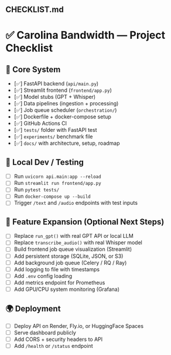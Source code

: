 ## CHECKLIST.md
# ✅ Carolina Bandwidth — Project Checklist

## 🔧 Core System
- [✅] FastAPI backend (`api/main.py`)
- [✅] Streamlit frontend (`frontend/app.py`)
- [✅] Model stubs (GPT + Whisper)
- [✅] Data pipelines (ingestion + processing)
- [✅] Job queue scheduler (`orchestration/`)
- [✅] Dockerfile + docker-compose setup
- [✅] GitHub Actions CI
- [✅] `tests/` folder with FastAPI test
- [✅] `experiments/` benchmark file
- [✅] `docs/` with architecture, setup, roadmap

## 🧪 Local Dev / Testing
- [ ] Run `uvicorn api.main:app --reload`
- [ ] Run `streamlit run frontend/app.py`
- [ ] Run `pytest tests/`
- [ ] Run `docker-compose up --build`
- [ ] Trigger `/text` and `/audio` endpoints with test inputs

## 🚀 Feature Expansion (Optional Next Steps)
- [ ] Replace `run_gpt()` with real GPT API or local LLM
- [ ] Replace `transcribe_audio()` with real Whisper model
- [ ] Build frontend job queue visualization (Streamlit)
- [ ] Add persistent storage (SQLite, JSON, or S3)
- [ ] Add background job queue (Celery / RQ / Ray)
- [ ] Add logging to file with timestamps
- [ ] Add `.env` config loading
- [ ] Add metrics endpoint for Prometheus
- [ ] Add GPU/CPU system monitoring (Grafana)

## 🌍 Deployment
- [ ] Deploy API on Render, Fly.io, or HuggingFace Spaces
- [ ] Serve dashboard publicly
- [ ] Add CORS + security headers to API
- [ ] Add `/health` or `/status` endpoint
